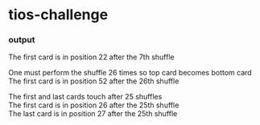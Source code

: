 # tios-challenge

### output
The first card is in position 22 after the 7th shuffle

One must perform the shuffle 26 times so top card becomes bottom card  
The first card is in position 52 after the 26th shuffle

The first and last cards touch after 25 shuffles  
The first card is in position 26 after the 25th shuffle  
The last card is in position 27 after the 25th shuffle
